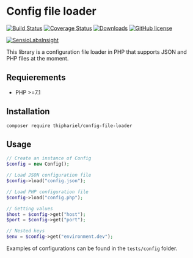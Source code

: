 # Config file loader

[![Build Status](https://img.shields.io/travis/thiphariel/config-file-loader/master.svg)](https://travis-ci.org/thiphariel/config-file-loader)
[![Coverage Status](https://img.shields.io/coveralls/thiphariel/config-file-loader.svg)](https://coveralls.io/github/thiphariel/config-file-loader?branch=master)
[![Downloads](https://img.shields.io/packagist/dt/thiphariel/config-file-loader.svg)](https://packagist.org/packages/thiphariel/config-file-loader)
[![GitHub license](https://img.shields.io/badge/license-MIT-blue.svg)](https://raw.githubusercontent.com/thiphariel/config-file-loader/master/license)

[![SensioLabsInsight](https://insight.sensiolabs.com/projects/a9020ecb-245f-41c3-8862-0e439e2a0aa2/big.png)](https://insight.sensiolabs.com/projects/a9020ecb-245f-41c3-8862-0e439e2a0aa2)

This library is a configuration file loader in PHP that supports JSON and PHP files at the moment.

## Requierements

* PHP >=7.1

## Installation

```
composer require thiphariel/config-file-loader
```

## Usage

```php
// Create an instance of Config
$config = new Config();

// Load JSON configuration file
$config->load("config.json");

// Load PHP configuration file
$config->load("config.php");

// Getting values
$host = $config->get("host");
$port = $config->get("port");

// Nested keys
$env = $config->get("environment.dev");
```

Examples of configurations can be found in the `tests/config` folder.

